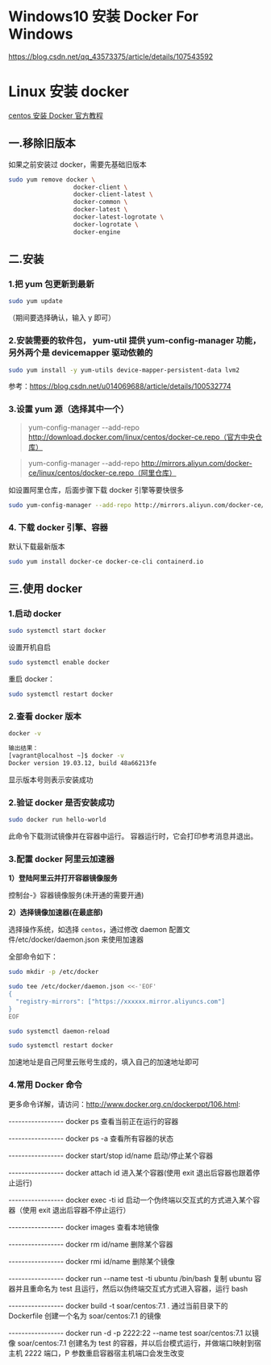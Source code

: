 # Windows10 安装 Docker For Windows

https://blog.csdn.net/qq_43573375/article/details/107543592

# Linux 安装 docker

[centos 安装 Docker 官方教程](https://docs.docker.com/engine/install/centos/)

## 一.移除旧版本

如果之前安装过 docker，需要先基础旧版本

```sh
sudo yum remove docker \
                  docker-client \
                  docker-client-latest \
                  docker-common \
                  docker-latest \
                  docker-latest-logrotate \
                  docker-logrotate \
                  docker-engine

```

## 二.安装

### 1.把 yum 包更新到最新

```sh
sudo yum update
```

（期间要选择确认，输入 y 即可）

### 2.安装需要的软件包， yum-util 提供 yum-config-manager 功能，另外两个是 devicemapper 驱动依赖的

```sh
sudo yum install -y yum-utils device-mapper-persistent-data lvm2
```

参考：https://blog.csdn.net/u014069688/article/details/100532774

### 3.设置 yum 源（选择其中一个）

> yum-config-manager --add-repo http://download.docker.com/linux/centos/docker-ce.repo（官方中央仓库）

> yum-config-manager --add-repo http://mirrors.aliyun.com/docker-ce/linux/centos/docker-ce.repo（阿里仓库）

如设置阿里仓库，后面步骤下载 docker 引擎等要快很多

```sh
sudo yum-config-manager --add-repo http://mirrors.aliyun.com/docker-ce/linux/centos/docker-ce.repo
```

### 4. 下载 docker 引擎、容器

默认下载最新版本

```sh
sudo yum install docker-ce docker-ce-cli containerd.io
```

## 三.使用 docker

### 1.启动 docker

```sh
sudo systemctl start docker
```

设置开机自启

```sh
sudo systemctl enable docker

```

重启 docker：

```sh
sudo systemctl restart docker

```

### 2.查看 docker 版本

```sh
docker -v

输出结果：
[vagrant@localhost ~]$ docker -v
Docker version 19.03.12, build 48a66213fe
```

显示版本号则表示安装成功

### 2.验证 docker 是否安装成功

```sh
sudo docker run hello-world

```

此命令下载测试镜像并在容器中运行。 容器运行时，它会打印参考消息并退出。

### 3.配置 docker 阿里云加速器

**1）登陆阿里云并打开容器镜像服务**

控制台-》容器镜像服务(未开通的需要开通)

**2）选择镜像加速器(在最底部)**

选择操作系统，如选择 `centos`，通过修改 daemon 配置文件/etc/docker/daemon.json 来使用加速器

全部命令如下：

```sh
sudo mkdir -p /etc/docker

sudo tee /etc/docker/daemon.json <<-'EOF'
{
  "registry-mirrors": ["https://xxxxxx.mirror.aliyuncs.com"]
}
EOF

sudo systemctl daemon-reload

sudo systemctl restart docker
```

加速地址是自己阿里云账号生成的，填入自己的加速地址即可

### 4.常用 Docker 命令

更多命令详解，请访问：http://www.docker.org.cn/dockerppt/106.html:

----------------- docker ps 查看当前正在运行的容器

----------------- docker ps -a 查看所有容器的状态

----------------- docker start/stop id/name 启动/停止某个容器

----------------- docker attach id 进入某个容器(使用 exit 退出后容器也跟着停止运行)

----------------- docker exec -ti id 启动一个伪终端以交互式的方式进入某个容器（使用 exit 退出后容器不停止运行）

----------------- docker images 查看本地镜像

----------------- docker rm id/name 删除某个容器

----------------- docker rmi id/name 删除某个镜像

----------------- docker run --name test -ti ubuntu /bin/bash 复制 ubuntu 容器并且重命名为 test 且运行，然后以伪终端交互式方式进入容器，运行 bash

----------------- docker build -t soar/centos:7.1 . 通过当前目录下的 Dockerfile 创建一个名为 soar/centos:7.1 的镜像

----------------- docker run -d -p 2222:22 --name test soar/centos:7.1 以镜像 soar/centos:7.1 创建名为 test 的容器，并以后台模式运行，并做端口映射到宿主机 2222 端口，P 参数重启容器宿主机端口会发生改变
